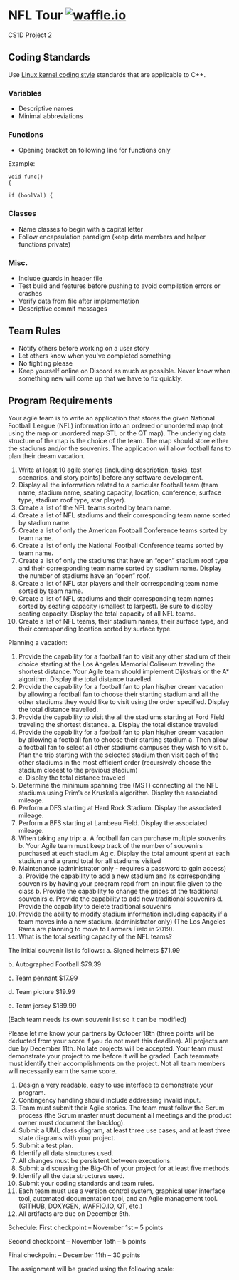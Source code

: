 # NFL Tour [![waffle.io](https://img.shields.io/badge/waffle-io-78BDF2.svg)](https://waffle.io/Jesus0342/CS1D-Project-2)
CS1D Project 2

## Coding Standards
Use [Linux kernel coding style](https://www.kernel.org/doc/html/latest/process/coding-style.html) standards that are applicable to C++.

### Variables
* Descriptive names
* Minimal abbreviations

### Functions
* Opening bracket on following line for functions only

Example:
```
void func()
{
```

```
if (boolVal) {
```

### Classes
* Name classes to begin with a capital letter
* Follow encapsulation paradigm (keep data members and helper functions private)

### Misc.
* Include guards in header file
* Test build and features before pushing to avoid compilation errors or crashes
* Verify data from file after implementation
* Descriptive commit messages

## Team Rules
* Notify others before working on a user story
* Let others know when you've completed something
* No fighting please
* Keep yourself online on Discord as much as possible. Never know when something new will come up that we have to fix quickly.

## Program Requirements

Your agile team is to write an application that stores the given National Football League (NFL) information into an ordered or unordered map (not using the map or unordered map STL or the QT map). The underlying data structure of the map is the choice of the team. The map should store either the stadiums and/or the souvenirs. The application will allow football fans to plan their dream vacation.   


1.	Write at least 10 agile stories (including description, tasks, test scenarios, and story points) before any software development.
2.	Display all the information related to a particular football team (team name, stadium name, seating capacity, location, conference, surface type, stadium roof type, star player). 
3.	Create a list of the NFL teams sorted by team name.
4.	Create a list of NFL stadiums and their corresponding team name sorted by stadium name.
5.	Create a list of only the American Football Conference teams sorted by team name.
6.	Create a list of only the National Football Conference teams sorted by team name.
7.	Create a list of only the stadiums that have an “open” stadium roof type and their corresponding team name sorted by stadium name. Display the number of stadiums have an “open” roof.
8.	Create a list of NFL star players and their corresponding team name sorted by team name.
9.	Create a list of NFL stadiums and their corresponding team names sorted by seating capacity (smallest to largest).  Be sure to display seating capacity.  Display the total capacity of all NFL teams.
10.	Create a list of NFL teams, their stadium names, their surface type, and their corresponding location sorted by surface type.

Planning a vacation:

1.	Provide the capability for a football fan to visit any other stadium of their choice starting at the Los Angeles Memorial Coliseum traveling the shortest distance.  Your Agile team should implement Dijkstra’s or the A* algorithm. Display the total distance travelled.
2.	Provide the capability for a football fan to plan his/her dream vacation by allowing a football fan to choose their starting stadium and all the other stadiums they would like to visit using the order specified.  Display the total distance travelled.
3.	Provide the capability to visit the all the stadiums starting at Ford Field traveling the shortest distance.
a.	Display the total distance traveled
4.	Provide the capability for a football fan to plan his/her dream vacation by allowing a football fan to choose their starting stadium
a.	Then allow a football fan to select all other stadiums campuses they wish to visit
b.	Plan the trip starting with the selected stadium then visit each of the other stadiums in the most efficient order (recursively choose the stadium closest to the previous stadium)    
c.	Display the total distance traveled
5.	Determine the minimum spanning tree (MST) connecting all the NFL stadiums using Prim’s or Kruskal’s algorithm. Display the associated mileage.
6.	Perform a DFS starting at Hard Rock Stadium.   Display the associated mileage.
7.	Perform a BFS starting at Lambeau Field.   Display the associated mileage.
8.	When taking any trip:
a.	A football fan can purchase multiple souvenirs  
b.	Your Agile team must keep track of the number of souvenirs purchased at each stadium Ag
c.	Display the total amount spent at each stadium and a grand total for all stadiums visited
9.	Maintenance (administrator only - requires a password to gain access)
a.	Provide the capability to add a new stadium and its corresponding souvenirs by having your program read from an input file given to the class
b.	Provide the capability to change the prices of the traditional souvenirs
c.	Provide the capability to add new traditional souvenirs
d.	Provide the capability to delete traditional souvenirs
10.	Provide the ability to modify stadium information including capacity if a team moves into a new stadium. (administrator only) (The Los Angeles Rams are planning to move to Farmers Field in 2019).
11.	What is the total seating capacity of the NFL teams?

The initial souvenir list is follows:
a.	Signed helmets		 	  $71.99

b.	Autographed Football		  $79.39

c.	Team pennant			  $17.99

d.	Team picture 			  $19.99

e.	Team jersey			$189.99

(Each team needs its own souvenir list so it can be modified)

Please let me know your partners by October 18th (three points will be deducted from your score if you do not meet this deadline). All projects are due by December 11th.   No late projects will be accepted.  Your team must demonstrate your project to me before it will be graded.   Each teammate must identify their accomplishments on the project. Not all team members will necessarily earn the same score. 
1.	Design a very readable, easy to use interface to demonstrate your program.  
2.	Contingency handling should include addressing invalid input. 
3.	Team must submit their Agile stories.  The team must follow the Scrum process (the Scrum master must document all meetings and the product owner must document the backlog).
4.	Submit a UML class diagram, at least three use cases, and at least three state diagrams with your project.
5.	Submit a test plan.
6.	Identify all data structures used.
7.	All changes must be persistent between executions. 
8.	Submit a discussing the Big-Oh of your project for at least five methods. 
9.	Identify all the data structures used. 
10.	Submit your coding standards and team rules.
11.	Each team must use a version control system, graphical user interface tool, automated documentation tool, and an Agile management tool. (GITHUB, DOXYGEN, WAFFIO.IO, QT, etc.)
12.	All artifacts are due on December 5th.



Schedule:
First checkpoint – November 1st – 5 points

Second checkpoint – November 15th – 5 points

Final checkpoint – December 11th – 30 points







The assignment will be graded using the following scale:

 
